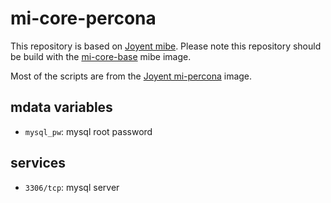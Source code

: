 # mi-core-percona

This repository is based on [Joyent mibe](https://github.com/joyent/mibe). Please note this repository should be build with the [mi-core-base](https://github.com/skylime/mi-core-base) mibe image.

Most of the scripts are from the [Joyent mi-percona](https://github.com/joyent/mi-percona) image.

## mdata variables

- `mysql_pw`: mysql root password

## services

- `3306/tcp`: mysql server
